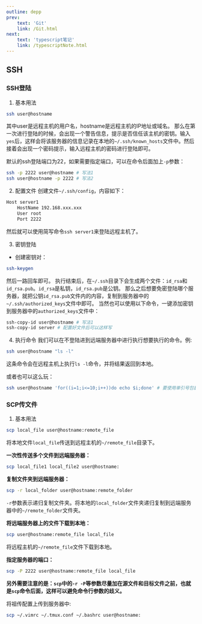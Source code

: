 ```yaml
---
outline: depp
prev: 
    text: 'Git'
    link: /Git.html
next:
    text: 'typescript笔记'
    link: /typescriptNote.html
---
```



## SSH

### SSH登陆

1. 基本用法
```bash
ssh user@hostname
```
其中user是远程主机的用户名，hostname是远程主机的IP地址或域名。
那么在第一次进行登陆的时候，会出现一个警告信息，提示是否信任该主机的密钥。输入`yes`后，这样会将该服务器的信息记录在本地的`~/.ssh/known_hosts`文件中。然后接着会出现一个密码提示，输入远程主机的密码进行登陆即可。

默认的ssh登陆端口为22，如果需要指定端口，可以在命令后面加上`-p`参数：
```bash
ssh -p 2222 user@hostname # 写法1
ssh user@hostname -p 2222 # 写法2
```

2. 配置文件
创建文件`~/.ssh/config`，内容如下：
```bash
Host server1
    HostName 192.168.xxx.xxx
    User root
    Port 2222
```
然后就可以使用简写命令`ssh server1`来登陆远程主机了。

3. 密钥登陆

- 创建密钥对：
```bash
ssh-keygen
```
然后一路回车即可。
执行结束后，在`~/.ssh`目录下会生成两个文件：`id_rsa`和`id_rsa.pub`。`id_rsa`是私钥，`id_rsa.pub`是公钥。
那么之后想要免密登陆哪个服务器，就把公钥`id_rsa.pub`文件内的内容，复制到服务器中的`~/.ssh/authorized_keys`文件中即可。
当然也可以使用以下命令，一键添加密钥到服务器中的`authorized_keys`文件中：
```bash
ssh-copy-id user@hostname # 写法1
ssh-copy-id server # 配置好文件后可以这样写
```

4. 执行命令
我们可以在不登陆进到远端服务器中进行执行想要执行的命令。例:
```bash
ssh user@hostname "ls -l"
```
这条命令会在远程主机上执行`ls -l`命令，并将结果返回到本地。

或者也可以这么玩：
```bash
ssh user@hostname 'for((i=1;i<=10;i++))do echo $i;done' # 要使用单引号包裹命令，如果是使用双引号则会将$i当作字符串处理
```

### SCP传文件

1. 基本用法
```bash
scp local_file user@hostname:remote_file
```
将本地文件`local_file`传送到远程主机的`~/remote_file`目录下。

**一次性传送多个文件到远端服务器：**
```bash
scp local_file1 local_file2 user@hostname:
```

**复制文件夹到远端服务器：**
```bash
scp -r local_folder user@hostname:remote_folder
```
`-r`参数表示递归复制文件夹。将本地的`local_folder`文件夹递归复制到远端服务器中的`~/remote_folder`文件夹。


**将远端服务器上的文件下载到本地：**
```bash
scp user@hostname:remote_file local_file
```
将远程主机的`~/remote_file`文件下载到本地。

**指定服务器的端口：**
```bash
scp -P 2222 user@hostname:remote_file local_file
```

**另外需要注意的是：`scp`中的`-r -P`等参数尽量加在源文件和目标文件之前，也就是`scp`命令后面，这样可以避免命令行参数的歧义。**

将祖传配置上传到服务器中:
```bash
scp ~/.vimrc ~/.tmux.conf ~/.bashrc user@hostname:
```